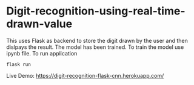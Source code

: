 # Digit-recognition-using-real-time-drawn-value
This uses Flask as backend to store the digit drawn by the user and then dislpays the result. The model has been trained. To train the model use ipynb file.
To run application
```
flask run
````
Live Demo: https://digit-recognition-flask-cnn.herokuapp.com/
